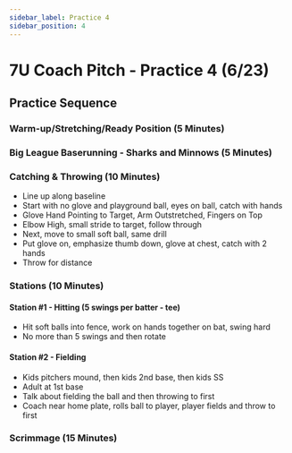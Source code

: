 ```yaml
---
sidebar_label: Practice 4
sidebar_position: 4
---
```


# 7U Coach Pitch - Practice 4 (6/23)

## Practice Sequence

### Warm-up/Stretching/Ready Position (5 Minutes)

### Big League Baserunning - Sharks and Minnows (5 Minutes)

### Catching & Throwing (10 Minutes)

- Line up along baseline
- Start with no glove and playground ball, eyes on ball, catch with hands
- Glove Hand Pointing to Target, Arm Outstretched, Fingers on Top
- Elbow High, small stride to target, follow through
- Next, move to small soft ball, same drill
- Put glove on, emphasize thumb down, glove at chest, catch with 2 hands
- Throw for distance

### Stations (10 Minutes)

#### Station #1 - Hitting (5 swings per batter - tee)

- Hit soft balls into fence, work on hands together on bat, swing hard
- No more than 5 swings and then rotate

#### Station #2 - Fielding

- Kids pitchers mound, then kids 2nd base, then kids SS
- Adult at 1st base
- Talk about fielding the ball and then throwing to first
- Coach near home plate, rolls ball to player, player fields and throw to first

### Scrimmage (15 Minutes)

